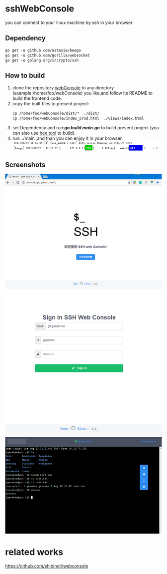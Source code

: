 # sshWebConsole
you can connect to your linux machine by ssh in your browser.

## Dependency
```
go get -u github.com/astaxie/beego
go get -u github.com/gorilla/websocket
go get -u golang.org/x/crypto/ssh

```

## How to build
1. clone the repository [webConsole](https://github.com/genshen/webConsole) to any directory (example:/home/foo/webConsole) you like,and follow its README to build the frontend code.
2. copy the built files to present project:
   ```
   cp /home/foo/webConsole/dist/*  ./dist/
   cp /home/foo/webConsole/index_prod.html  ./views/index.html
   ```
3. set Dependency and run:***go build main.go*** to build present project (you can also use [bee tool](https://beego.me/docs/install/bee.md) to build).
4. run: ./main ,and than you can enjoy it in your browser.
![](./Screenshots/shot1.png)

## Screenshots
![](./Screenshots/shot2.png)
![](./Screenshots/shot3.png)
![](./Screenshots/shot4.png)

# related works
https://github.com/shibingli/webconsole
